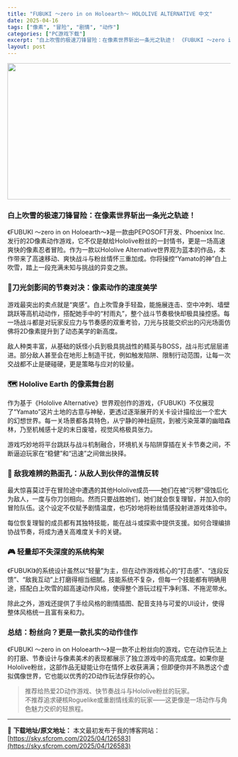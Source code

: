 ```yaml
---
title: "FUBUKI ～zero in on Holoearth～ HOLOLIVE ALTERNATIVE 中文"
date: 2025-04-16
tags: ["像素", "冒险", "剧情", "动作"]
categories: ["PC游戏下载"]
excerpt: "白上吹雪的极速刀锋冒险：在像素世界斩出一条光之轨迹！ 《FUBUKI ～zero in on Holoearth～》是一款由PEPOSOFT开发、Phoenixx Inc.发行的2D像素动作游戏，它不仅是献给Hololive粉丝的一封情书，更是一场高速爽快的像素忍者冒险。作为一款以Hololive &hellip;"
layout: post
---
```


<img class="aligncenter size-full wp-image-126584" src="https://sky.sfcrom.com/wp-content/uploads/2025/04/2025041608242097.webp" alt="" width="660" height="308" />
<h3 class="" data-start="80" data-end="110">白上吹雪的极速刀锋冒险：在像素世界斩出一条光之轨迹！</h3>
<p class="" data-start="112" data-end="316">《FUBUKI ～zero in on Holoearth～》是一款由PEPOSOFT开发、Phoenixx Inc.发行的2D像素动作游戏，它不仅是献给Hololive粉丝的一封情书，更是一场高速爽快的像素忍者冒险。作为一款以Hololive Alternative世界观为蓝本的作品，本作带来了高速移动、爽快战斗与粉丝情怀三重加成。你将操控“Yamato的神”白上吹雪，踏上一段充满未知与挑战的异变之旅。</p>

<h3 class="" data-start="318" data-end="344">🔻刀光剑影间的节奏对决：像素动作的速度美学</h3>
<p class="" data-start="346" data-end="475">游戏最突出的卖点就是“爽感”。白上吹雪身手轻盈，能施展连击、空中冲刺、墙壁跳跃等高机动动作，搭配她手中的“村雨丸”，整个战斗节奏极快却极具操控感。每一场战斗都是对玩家反应力与节奏感的双重考验，刀光与技能交织出的闪光场面仿佛将2D像素提升到了动态美学的新高度。</p>
<p class="" data-start="477" data-end="571">敌人种类丰富，从基础的妖怪小兵到极具挑战性的精英与BOSS，战斗形式层层递进。部分敌人甚至会在地形上制造干扰，例如触发陷阱、限制行动范围，让每一次交战都不止是硬碰硬，更是策略与应对的较量。</p>

<h3 class="" data-start="573" data-end="602">🗺️ Hololive Earth 的像素舞台剧</h3>
<p class="" data-start="604" data-end="750">作为基于《Hololive Alternative》世界观创作的游戏，《FUBUKI》不仅展现了“Yamato”这片土地的古意与神秘，更透过逐渐展开的关卡设计描绘出一个宏大的幻想世界。每一关场景都各具特色，从宁静的神社庭院，到被污染笼罩的幽暗森林，乃至机械感十足的末日废墟，视觉风格极具张力。</p>
<p class="" data-start="752" data-end="810">游戏巧妙地将平台跳跃与战斗机制融合，环境机关与陷阱穿插在关卡节奏之间，不断逼迫玩家在“稳健”和“迅速”之间做出抉择。</p>

<h3 class="" data-start="812" data-end="839">👥 敌我难辨的熟面孔：从敌人到伙伴的温情反转</h3>
<p class="" data-start="841" data-end="954">最大惊喜莫过于在冒险途中遭遇的其他Hololive成员——她们在被“污秽”侵蚀后化为敌人，一度与你刀剑相向。然而只要战胜她们，她们就会恢复理智，并加入你的冒险队伍。这个设定不仅赋予剧情温度，也巧妙地将粉丝情感投射进游戏体验中。</p>
<p class="" data-start="956" data-end="1011">每位恢复理智的成员都有其独特技能，能在战斗或探索中提供支援。如何合理编排协战节奏，将成为通关高难度关卡的关键。</p>

<h3 class="" data-start="1013" data-end="1032">🎮 轻量却不失深度的系统构架</h3>
<p class="" data-start="1034" data-end="1149">《FUBUKI》的系统设计虽然以“轻量”为主，但在动作游戏核心的“打击感”、“连段反馈”、“敌我互动”上打磨得相当细腻。技能系统不复杂，但每一个技能都有明确用途，搭配白上吹雪的超高速动作风格，使得整个游玩过程干净利落、不拖泥带水。</p>
<p class="" data-start="1151" data-end="1200">除此之外，游戏还提供了手绘风格的剧情插图、配音支持与可爱的UI设计，使得整体风格统一且富有亲和力。</p>

<h3 class="" data-start="1202" data-end="1224">总结：粉丝向？更是一款扎实的动作佳作</h3>
<p class="" data-start="1226" data-end="1376">《FUBUKI ～zero in on Holoearth～》是一款不止粉丝向的游戏，它在动作玩法上的打磨、节奏设计与像素美术的表现都展示了独立游戏中的高完成度。如果你是Hololive粉丝，这部作品无疑能让你在情怀上收获满满；但即便你并不熟悉这个虚拟偶像世界，它也能以优秀的2D动作玩法俘获你的心。</p>

<blockquote data-start="1378" data-end="1464">
<p class="" data-start="1380" data-end="1464">推荐给热爱2D动作游戏、快节奏战斗与Hololive粉丝的玩家。<br data-start="1412" data-end="1415" />不推荐追求硬核Roguelike或重剧情线索的玩家——这更像是一场动作与角色魅力交织的轻旅程。</p>
</blockquote>

---
📖 **下载地址/原文地址：** 本文最初发布于我的博客网站：[https://sky.sfcrom.com/2025/04/126583](https://sky.sfcrom.com/2025/04/126583)
